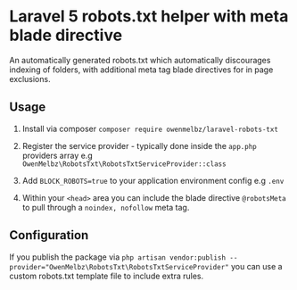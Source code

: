 # Laravel 5 robots.txt helper with meta blade directive

An automatically generated robots.txt which automatically discourages indexing of folders, with additional meta tag blade directives for in page exclusions.


## Usage

1. Install via composer `composer require owenmelbz/laravel-robots-txt`

2. Register the service provider - typically done inside the `app.php` providers array e.g `OwenMelbz\RobotsTxt\RobotsTxtServiceProvider::class`

3. Add `BLOCK_ROBOTS=true` to your application environment config e.g `.env`

4. Within your `<head>` area you can include the blade directive `@robotsMeta` to pull through a `noindex, nofollow` meta tag.

## Configuration

If you publish the package via `php artisan vendor:publish --provider="OwenMelbz\RobotsTxt\RobotsTxtServiceProvider"` you can use a custom robots.txt template file to include extra rules.
